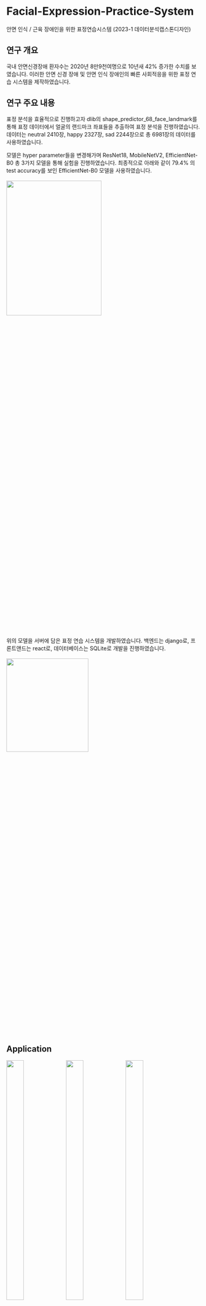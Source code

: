 # Facial-Expression-Practice-System
안면 인식 / 근육 장애인을 위한 표정연습시스템 (2023-1 데이터분석캡스톤디자인)

## 연구 개요
국내 안면신경장애 환자수는 2020년 8만9천여명으로 10년새 42% 증가한 수치를 보였습니다. 이러한 안면 신경 장애 및 안면 인식 장애인의 빠른 사회적응을 위한 표정 연습 시스템을 제작하였습니다.

## 연구 주요 내용
표정 분석을 효율적으로 진행하고자 dlib의 shape_predictor_68_face_landmark를 통해 표정 데이터에서 얼굴의 랜드마크 좌표들을 추출하여 표정 분석을 진행하였습니다. 데이터는 neutral 2410장, happy 2327장, sad 2244장으로 총 6981장의 데이터를 사용하였습니다.

모델은 hyper parameter들을 변경해가며 ResNet18, MobileNetV2, EfficientNet-B0 총 3가지 모델을 통해 실험을 진행하였습니다. 최종적으로 아래와 같이 79.4% 의 test accuracy를 보인 EfficientNet-B0 모델을 사용하였습니다.
<br><br><img src = "https://github.com/jeongmin1217/Facial-Expression-Practice-System/assets/79658037/54337efc-4a46-4e4f-ab33-afcfb6ba58e8" width="70%" height="30%">
<br><br>
위의 모델을 서버에 담은 표정 연습 시스템을 개발하였습니다. 백엔드는 django로, 프론트앤드는 react로, 데이터베이스는 SQLite로 개발을 진행하였습니다.
<br><br><img src = "https://github.com/jeongmin1217/Facial-Expression-Practice-System/assets/79658037/64974ea1-74e8-4de2-9df4-8a7cf72aea96" width="65%" height="25%">

## Application
<img src = "https://github.com/jeongmin1217/LookAtMe/assets/79658037/0b84dc96-8ac5-458a-9168-f77330285bcc" width="30%" height="40%">
<img src = "https://github.com/jeongmin1217/LookAtMe/assets/79658037/c8a508a1-c836-4c2e-a600-81b622576b1f" width="30%" height="40%">
<img src = "https://github.com/jeongmin1217/LookAtMe/assets/79658037/07837f62-f25f-4a09-9485-08421628f097" width="30%" height="40%">
<img src = "https://github.com/jeongmin1217/LookAtMe/assets/79658037/c5e6fd6a-ef79-4247-8fc7-7299065cbe25" width="25%" height="40%">
<img src = "https://github.com/jeongmin1217/LookAtMe/assets/79658037/b9438f5a-d135-43f1-8779-c7d198a50a87" width="20%" height="40%">
<img src = "https://github.com/jeongmin1217/LookAtMe/assets/79658037/aa79cbdc-a511-4dc0-a8b9-c3a09e461f33" width="25%" height="40%">
<img src = "https://github.com/jeongmin1217/LookAtMe/assets/79658037/ac40d15f-c36a-444d-adf4-883bc56beca9" width="25%" height="40%"> <br>

## Main Functions
1. Score data in calendar
2. Score changes in realtime
3. Stats of score which can give user feedback

## More To Do
1. Consider the case when user do many times of recording in one day
2. Provide the stats of score when you click the score of specific date on calendar
3. Consider more accurate & diverse factors about calculating the concentration score
